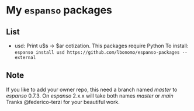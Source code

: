 # My `espanso` packages

## List
 - usd: Print u$s -> $ar cotization.
   This packages require Python
   To install: `espanso install usd https://github.com/lbonomo/espanso-packages --external`

## Note
If you like to add your owner repo, this need a branch named *master* to _espanso_ 0.7.3. On _espanso_ 2.x.x will take both names *master* or *main*
Tranks @federico-terzi for your beautiful work.
